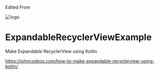 Edited From

![logo](https://i.imgur.com/Dv73hCk.png)
# ExpandableRecyclerViewExample
Make Expandable RecyclerView using Kotlin

https://johncodeos.com/how-to-make-expandable-recyclerview-using-kotlin/
